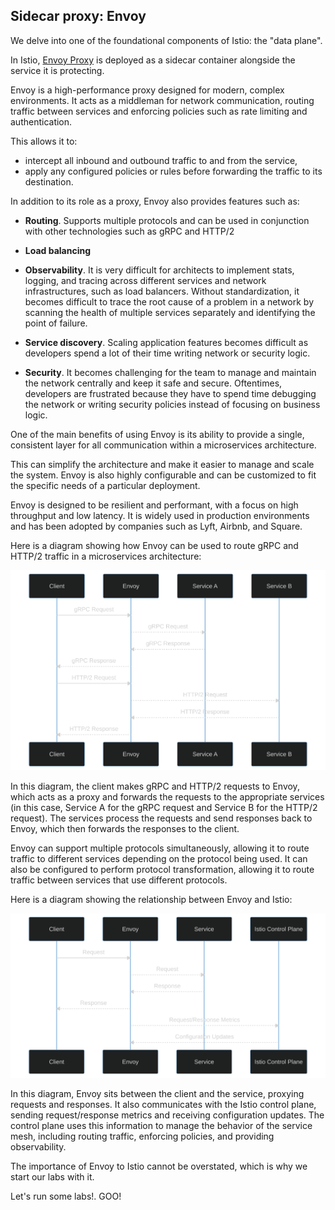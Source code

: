 ## Sidecar proxy: Envoy

We delve into one of the foundational components of Istio: the "data plane".

In Istio, [Envoy Proxy](https://www.envoyproxy.io) is deployed as a sidecar container alongside the service it is protecting.

Envoy is a high-performance proxy designed for modern, complex environments. It acts as a middleman for network communication, routing traffic between services and enforcing policies such as rate limiting and authentication.

This allows it to: 
- intercept all inbound and outbound traffic to and from the service,
- apply any configured policies or rules before forwarding the traffic to its destination. 

In addition to its role as a proxy, Envoy also provides features such as:

- **Routing**. Supports multiple protocols and can be used in conjunction with other technologies such as gRPC and HTTP/2

- **Load balancing**

- **Observability**. It is very difficult for architects to implement stats, logging, and tracing across different services and network infrastructures, such as load balancers. Without standardization, it becomes difficult to trace the root cause of a problem in a network by scanning the health of multiple services separately and identifying the point of failure.

- **Service discovery**. Scaling application features becomes difficult as developers spend a lot of their time writing network or security logic. 

- **Security**. It becomes challenging for the team to manage and maintain the network centrally and keep it safe and secure. Oftentimes, developers are frustrated because they have to spend time debugging the network or writing security policies instead of focusing on business logic.

One of the main benefits of using Envoy is its ability to provide a single, consistent layer for all communication within a microservices architecture.

This can simplify the architecture and make it easier to manage and scale the system. Envoy is also highly configurable and can be customized to fit the specific needs of a particular deployment.

Envoy is designed to be resilient and performant, with a focus on high throughput and low latency. It is widely used in production environments and has been adopted by companies such as Lyft, Airbnb, and Square.

Here is a diagram showing how Envoy can be used to route gRPC and HTTP/2 traffic in a microservices architecture:

![Envoy requests](https://raw.githubusercontent.com/sosan/scenarios-istio/main/service-mesh-vs-ingress/assets/images/diagram_envoy_requests.svg)

In this diagram, the client makes gRPC and HTTP/2 requests to Envoy, which acts as a proxy and forwards the requests to the appropriate services (in this case, Service A for the gRPC request and Service B for the HTTP/2 request). The services process the requests and send responses back to Envoy, which then forwards the responses to the client.

Envoy can support multiple protocols simultaneously, allowing it to route traffic to different services depending on the protocol being used. It can also be configured to perform protocol transformation, allowing it to route traffic between services that use different protocols.

Here is a diagram showing the relationship between Envoy and Istio:

![Relation envoy istio](https://raw.githubusercontent.com/sosan/scenarios-istio/main/service-mesh-vs-ingress/assets/images/relation_envoy_istio.svg)

In this diagram, Envoy sits between the client and the service, proxying requests and responses. It also communicates with the Istio control plane, sending request/response metrics and receiving configuration updates. The control plane uses this information to manage the behavior of the service mesh, including routing traffic, enforcing policies, and providing observability.

The importance of Envoy to Istio cannot be overstated, which is why we start our labs with it.

Let's run some labs!. GOO!